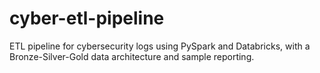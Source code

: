 # cyber-etl-pipeline
ETL pipeline for cybersecurity logs using PySpark and Databricks, with a Bronze-Silver-Gold data architecture and sample reporting.
